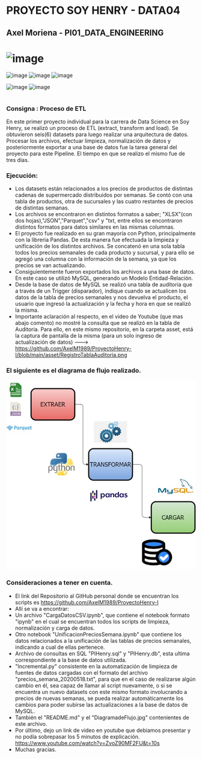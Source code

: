 # PROYECTO SOY HENRY - DATA04
 ## Axel Moriena - PI01_DATA_ENGINEERING
 
 # ![image](https://user-images.githubusercontent.com/103937102/198365590-3fa64810-735a-49c5-982e-16cb75010585.png)
 

![image](https://user-images.githubusercontent.com/103937102/198366307-6021ce6b-6c6a-44db-99a8-26b59ee03b96.png)
![image](https://user-images.githubusercontent.com/103937102/198367543-b87e0cee-4791-432f-ae78-6b1143245b81.png)
![image](https://user-images.githubusercontent.com/103937102/198367300-635ff09a-de21-4bee-ba7e-6e6d33538114.png)

![image](https://user-images.githubusercontent.com/103937102/198214481-cc721b8b-75dc-49a0-8763-86af158242cd.png)
![image](https://user-images.githubusercontent.com/103937102/198214658-cc3f4e0c-4599-4e3b-94f2-f69021d550bb.png) 




 

 #
 
### Consigna : Proceso de ETL 

En este primer proyecto individual para la carrera de Data Science en Soy Henry, se realizó un proceso de ETL (extract, transform and load). Se obtuvieron seis(6) datasets para luego realizar una arquitectura de datos. 
Procesar los archivos, efectuar limpieza, normalización de datos y posteriormente exportar a una base de datos fue la tarea general del proyecto para este Pipeline.
El tiempo en que se realizo el mismo fue de tres dias.

### Ejecución:
* Los datasets están relacionados a los precios de productos de distintas cadenas de supermercado distribuidos por semanas. Se contó con una tabla de productos, otra de sucursales y las cuatro restantes de precios de distintas semanas.
* Los archivos se encontraron en distintos formatos a saber; "XLSX"(con dos hojas),"JSON","Parquet","csv" y "txt, entre ellos se encontraron distintos formatos para datos similares en las mismas columnas.
* El proyecto fue realizado en su gran mayoría con Python, principalmente con la libreria Pandas. De esta manera fue efectuada la limpieza y unificación de los distintos archivos. Se concatenó en una sola tabla todos los precios semanales de cada producto y sucursal, y para ello se agregó una columna con la información de la semana, ya que los precios se van actualizando.
* Consiguientemente fueron exportados los archivos a una base de datos. En este caso se utilizó MySQL, generando un Modelo Entidad-Relación. 
* Desde la base de datos de MySQL se realizó una tabla de auditoria que a través de un Trigger (disparador), indique cuando se actualicen los datos de la tabla de precios semanales y nos devuelva el producto, el usuario que ingresó la actualización y la fecha y hora en que se realizó la misma.
* Importante aclaración al respecto, en el video de Youtube (que mas abajo comento) no mostré la consulta que se realizó en la tabla de Auditoria. Para ello, en este mismo repositorio, en la carpeta asset, está la captura de pantalla de la misma (para un solo ingreso de actualización de datos) --->
https://github.com/AxelM1989/ProyectoHenry-I/blob/main/asset/RegistroTablaAuditoria.png


### El siguiente es el diagrama de flujo realizado.
![image](https://github.com/AxelM1989/ProyectoHenry-I/blob/main/DiagramaDeFlujo.jpg)


### Consideraciones a tener en cuenta.

* El link del Repositorio al GitHub personal donde se encuentran los scripts es https://github.com/AxelM1989/ProyectoHenry-I
* Allí se va a encontrar:
* Un archivo "CargaDatosCSV.ipynb", que contiene el notebook formato "ipynb" en el cual se encuentran todos los scripts de limpieza, normalización y carga de datos.
* Otro notebook "UnificacionPreciosSemana.ipynb" que contiene los datos relacionados a la unificación de las tablas de precios semanales, indicando a cual de ellas pertenece.
* Archivo de consultas en SQL "PIHenry.sql" y "PIHenry.db", esta ultima correspondiente a la base de datos utilizada.
* "Incremental.py" consistente en la automatización de limpieza de fuentes de datos cargadas con el formato del archivo "precios_semana_20200518.txt", para que en el caso de realizarse algún cambio en él, sea capaz de llamar al script nuevamente, o si se encuentra un nuevo datasets con este mismo formato involucrando a precios de nuevas semanas, se pueda realizar automáticamente los cambios para poder subirse las actualizaciones a la base de datos de MySQL.
* También el "README.md" y el "DiagramadeFlujo.jpg" contenientes de este archivo.
* Por último, dejo un link de video en youtube que debiamos presentar y no podía sobrepasar los 5 minutos de explicación. https://www.youtube.com/watch?v=ZvoZ90MF2FU&t=10s
* Muchas gracias.




